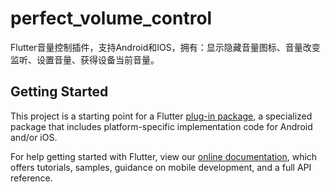 # perfect_volume_control

Flutter音量控制插件，支持Android和IOS，拥有：显示隐藏音量图标、音量改变监听、设置音量、获得设备当前音量。

## Getting Started

This project is a starting point for a Flutter
[plug-in package](https://flutter.dev/developing-packages/),
a specialized package that includes platform-specific implementation code for
Android and/or iOS.

For help getting started with Flutter, view our
[online documentation](https://flutter.dev/docs), which offers tutorials,
samples, guidance on mobile development, and a full API reference.

